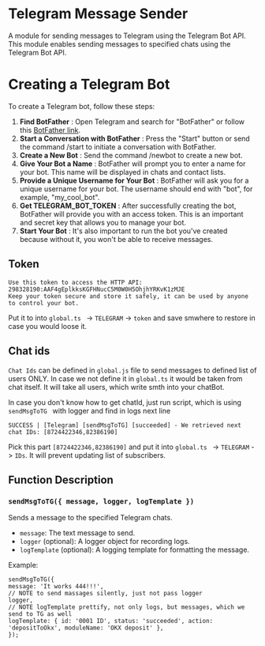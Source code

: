 # Telegram Message Sender

A module for sending messages to Telegram using the Telegram Bot API. This module enables sending messages to specified chats using the Telegram Bot API.

# Creating a Telegram Bot

To create a Telegram bot, follow these steps:

1. **Find BotFather** :
   Open Telegram and search for "BotFather" or follow this [BotFather link](https://t.me/BotFather).
2. **Start a Conversation with BotFather** :
   Press the "Start" button or send the command /start to initiate a conversation with BotFather.
3. **Create a New Bot** :
   Send the command /newbot to create a new bot.
4. **Give Your Bot a Name** :
   BotFather will prompt you to enter a name for your bot. This name will be displayed in chats and contact lists.
5. **Provide a Unique Username for Your Bot** :
   BotFather will ask you for a unique username for your bot. The username should end with "bot", for example, "my_cool_bot".
6. **Get TELEGRAM_BOT_TOKEN** :
   After successfully creating the bot, BotFather will provide you with an access token. This is an important and secret key that allows you to manage your bot.
6. **Start Your Bot** :
   It's also important to run the bot you've created because without it, you won't be able to receive messages.

## Token

```
Use this token to access the HTTP API:
298328190:AAF4gEplkksKGFHNucC5M0W0H5OhjhYRKvK1zMJE
Keep your token secure and store it safely, it can be used by anyone to control your bot.
```

Put it to into `global.ts ` -> `TELEGRAM`  -> `token` and save smwhere to restore in case you would loose it.

## Chat ids

`Chat Ids` can be defined in `global.js` file to send messages to defined list of users ONLY. In case we not define it in `global.ts` it would be taken from chat itself. It will take all users, which write smth into your chatBot.

In case you don't know how to get chatId, just run script, which is using `sendMsgToTG `  with logger and find in logs next line

```
SUCCESS | [Telegram] [sendMsgToTG] [succeeded] - We retrieved next chat IDs: [8724422346,82386190]
```

Pick this part `[8724422346,82386190]` and put it into `global.ts ` -> `TELEGRAM`  -> `IDs`. It will prevent updating list of subscribers.

## Function Description

### `sendMsgToTG({ message, logger, logTemplate })`

Sends a message to the specified Telegram chats.

* `message`: The text message to send.
* `logger` (optional): A logger object for recording logs.
* `logTemplate` (optional): A logging template for formatting the message.

Example:

```
sendMsgToTG({
message: 'It works 444!!!',
// NOTE to send massages silently, just not pass logger
logger,
// NOTE logTemplate prettify, not only logs, but messages, which we send to TG as well
logTemplate: { id: '0001 ID', status: 'succeeded', action: 'depositToOkx', moduleName: 'OKX deposit' },
});
```
